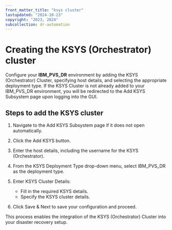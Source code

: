 ```yaml
---
front_matter_title: "ksys cluster"
lastupdated: "2024-10-23"
copyright: "2023, 2024"
subcollection: dr-automation
---
```

# Creating the KSYS (Orchestrator) cluster

Configure your **IBM_PVS_DR** environment by adding the KSYS (Orchestrator) Cluster, specifying host details, and selecting the appropriate deployment type. If the KSYS Cluster is not already added to your IBM_PVS_DR environment, you will be redirected to the Add KSYS Subsystem page upon logging into the GUI.

## Steps to add the KSYS cluster

1. Navigate to the Add KSYS Subsystem page if it does not open automatically.

2. Click the Add KSYS button.

3. Enter the host details, including the username for the KSYS (Orchestrator).

4. From the KSYS Deployment Type drop-down menu, select IBM_PVS_DR as the deployment type.

5. Enter KSYS Cluster Details:  
   - Fill in the required KSYS details.  
   - Specify the KSYS cluster details.

6. Click Save & Next to save your configuration and proceed.

This process enables the integration of the KSYS (Orchestrator) Cluster into your disaster recovery setup.
